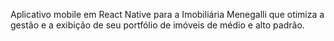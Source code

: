 Aplicativo mobile em React Native para a Imobiliária Menegalli que
otimiza a gestão e a exibição de seu portfólio de imóveis de médio e alto padrão.
